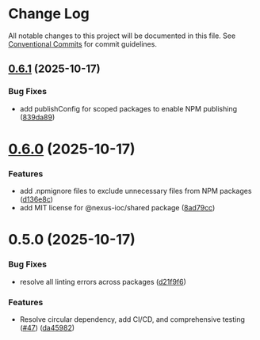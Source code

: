 # Change Log

All notable changes to this project will be documented in this file.
See [Conventional Commits](https://conventionalcommits.org) for commit guidelines.

## [0.6.1](https://github.com/Isqanderm/ioc/compare/@nexus-ioc/shared@0.6.0...@nexus-ioc/shared@0.6.1) (2025-10-17)

### Bug Fixes

- add publishConfig for scoped packages to enable NPM publishing ([839da89](https://github.com/Isqanderm/ioc/commit/839da890ee9e7dce21c4492643acecc0381c64b0))

# [0.6.0](https://github.com/Isqanderm/ioc/compare/@nexus-ioc/shared@0.5.0...@nexus-ioc/shared@0.6.0) (2025-10-17)

### Features

- add .npmignore files to exclude unnecessary files from NPM packages ([d136e8c](https://github.com/Isqanderm/ioc/commit/d136e8cae32d5dd76eecc691a95b5e9265449d4c))
- add MIT license for @nexus-ioc/shared package ([8ad79cc](https://github.com/Isqanderm/ioc/commit/8ad79cc18405b773091a0a077c5abd05422b8b46))

# 0.5.0 (2025-10-17)

### Bug Fixes

- resolve all linting errors across packages ([d21f9f6](https://github.com/Isqanderm/ioc/commit/d21f9f6a981a57085909c9877a2af124b74c76b2))

### Features

- Resolve circular dependency, add CI/CD, and comprehensive testing ([#47](https://github.com/Isqanderm/ioc/issues/47)) ([da45982](https://github.com/Isqanderm/ioc/commit/da45982d1be52488b10fc75b68c96d69817ccec4))
